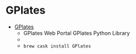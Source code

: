 # GPlates
- [GPlates](https://www.gplates.org/)
  -  GPlates Web Portal GPlates Python Library
  - 
  - `brew cask install GPlates`
